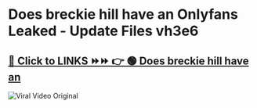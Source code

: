 
 # Does breckie hill have an Onlyfans Leaked - Update Files vh3e6

## <h2><a href="https://clipsfans.com/Does_breckie_hill_have_an&ref=git">🔗 Click to LINKS ⏩⏩ 👉 🟢 Does breckie hill have an </a></h2>

<a href="https://clipsfans.com/Does_breckie_hill_have_an&ref=git" rel="nofollow" data-target="animated-image.originalLink"><img src="https://i.ibb.co.com/xMMVF88/686577567.gif" alt="Viral Video Original" style="max-width: 100%; display: inline-block;" data-target="animated-image.originalImage"></a>


